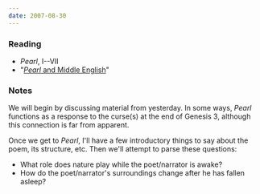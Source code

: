 ```yaml
---
date: 2007-08-30
---
```


### Reading

* <cite>Pearl</cite>, I--VII
* "[<cite>Pearl</cite> and Middle English](/notes/pearl-me)"

### Notes

We will begin by discussing material from yesterday. In some ways, <cite>Pearl</cite> functions as a response to the curse(s) at the end of Genesis 3, although this connection is far from apparent.

Once we get to <cite>Pearl</cite>, I'll have a few introductory things to say about the poem, its structure, etc. Then we'll attempt to parse these questions:

* What role does nature play while the poet/narrator is awake?
* How do the poet/narrator's surroundings change after he has fallen asleep?
